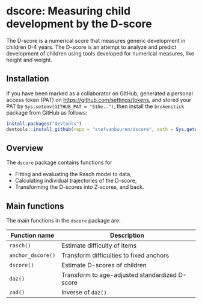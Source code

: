 <!-- README.md is generated from README.Rmd. Please edit that file -->
dscore: Measuring child development by the D-score
==================================================

The D-score is a numerical score that measures generic development in children 0-4 years. The D-score is an attempt to analyze and predict development of children using tools developed for numerical measures, like height and weight.

Installation
------------

If you have been marked as a collaborator on GitHub, generated a personal access token (PAT) on <https://github.com/settings/tokens>, and stored your PAT by `Sys.setenv(GITHUB_PAT = "51he..")`, then install the `brokenstick` package from GitHub as follows:

``` r
install.packages("devtools")
devtools::install_github(repo = "stefvanbuuren/dscore", oath = Sys.getenv("GITHUB_PAT"))
```

Overview
--------

The `dscore` package contains functions for

-   Fitting and evaluating the Rasch model to data,
-   Calculating individual trajectories of the D-score,
-   Transforming the D-scores into Z-scores, and back.

Main functions
--------------

The main functions in the `dscore` package are:

| Function name     | Description                                    |
|-------------------|------------------------------------------------|
| `rasch()`         | Estimate difficulty of items                   |
| `anchor_dscore()` | Transform difficulties to fixed anchors        |
| `dscore()`        | Estimate D-scores of children                  |
| `daz()`           | Transform to age-adjusted standardized D-score |
| `zad()`           | Inverse of `daz()`                             |

